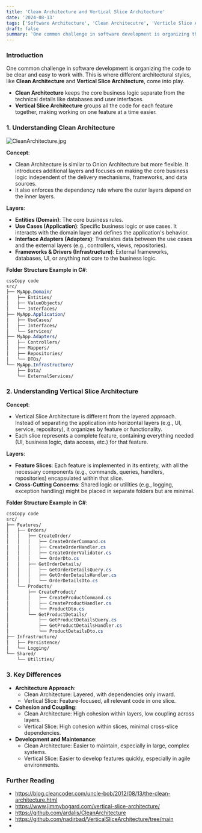 ```yaml
---
title: 'Clean Architecture and Vertical Slice Architecture'
date: '2024-08-13'
tags: ['Software Architecture', 'Clean Architecutre', 'Verticle Slice Architecutre']
draft: false
summary: 'One common challenge in software development is organizing the code to be clear and easy to work with. This is where different architectural styles, like Clean Architecture and Vertical Slice Architecture, come into play.'
---
```


### **Introduction**

One common challenge in software development is organizing the code to be clear and easy to work with. This is where different architectural styles, like **Clean Architecture** and **Vertical Slice Architecture**, come into play.

- **Clean Architecture** keeps the core business logic separate from the technical details like databases and user interfaces.
- **Vertical Slice Architecture** groups all the code for each feature together, making working on one feature at a time easier.

### **1. Understanding Clean Architecture**

![CleanArchitecture.jpg](/static/images/CleanArchitecture.jpg)

**Concept**:

- Clean Architecture is similar to Onion Architecture but more flexible. It introduces additional layers and focuses on making the core business logic independent of the delivery mechanisms, frameworks, and data sources.
- It also enforces the dependency rule where the outer layers depend on the inner layers.

**Layers**:

- **Entities (Domain)**: The core business rules.
- **Use Cases (Application)**: Specific business logic or use cases. It interacts with the domain layer and defines the application's behavior.
- **Interface Adapters (Adapters)**: Translates data between the use cases and the external layers (e.g., controllers, views, repositories).
- **Frameworks & Drivers (Infrastructure)**: External frameworks, databases, UI, or anything not core to the business logic.

**Folder Structure Example in C#**:

```css
cssCopy code
src/
├── MyApp.Domain/
│   ├── Entities/
│   ├── ValueObjects/
│   └── Interfaces/
├── MyApp.Application/
│   ├── UseCases/
│   ├── Interfaces/
│   └── Services/
├── MyApp.Adapters/
│   ├── Controllers/
│   ├── Mappers/
│   ├── Repositories/
│   └── DTOs/
└── MyApp.Infrastructure/
    ├── Data/
    └── ExternalServices/

```

### **2. Understanding Vertical Slice Architecture**

**Concept**:

- Vertical Slice Architecture is different from the layered approach. Instead of separating the application into horizontal layers (e.g., UI, service, repository), it organizes by feature or functionality.
- Each slice represents a complete feature, containing everything needed (UI, business logic, data access, etc.) for that feature.

**Layers**:

- **Feature Slices**: Each feature is implemented in its entirety, with all the necessary components (e.g., commands, queries, handlers, repositories) encapsulated within that slice.
- **Cross-Cutting Concerns**: Shared logic or utilities (e.g., logging, exception handling) might be placed in separate folders but are minimal.

**Folder Structure Example in C#**:

```css
cssCopy code
src/
├── Features/
│   ├── Orders/
│   │   ├── CreateOrder/
│   │   │   ├── CreateOrderCommand.cs
│   │   │   ├── CreateOrderHandler.cs
│   │   │   ├── CreateOrderValidator.cs
│   │   │   └── OrderDto.cs
│   │   ├── GetOrderDetails/
│   │   │   ├── GetOrderDetailsQuery.cs
│   │   │   ├── GetOrderDetailsHandler.cs
│   │   │   └── OrderDetailsDto.cs
│   └── Products/
│       ├── CreateProduct/
│       │   ├── CreateProductCommand.cs
│       │   ├── CreateProductHandler.cs
│       │   └── ProductDto.cs
│       └── GetProductDetails/
│           ├── GetProductDetailsQuery.cs
│           ├── GetProductDetailsHandler.cs
│           └── ProductDetailsDto.cs
├── Infrastructure/
│   ├── Persistence/
│   └── Logging/
└── Shared/
    └── Utilities/

```

### **3. Key Differences**

- **Architecture Approach**:
  - Clean Architecture: Layered, with dependencies only inward.
  - Vertical Slice: Feature-focused, all relevant code in one slice.
- **Cohesion and Coupling**:
  - Clean Architecture: High cohesion within layers, low coupling across layers.
  - Vertical Slice: High cohesion within slices, minimal cross-slice dependencies.
- **Development and Maintenance**:
  - Clean Architecture: Easier to maintain, especially in large, complex systems.
  - Vertical Slice: Easier to develop features quickly, especially in agile environments.

###

### **Further Reading**

- https://blog.cleancoder.com/uncle-bob/2012/08/13/the-clean-architecture.html
- https://www.jimmybogard.com/vertical-slice-architecture/
- https://github.com/ardalis/CleanArchitecture
- https://github.com/nadirbad/VerticalSliceArchitecture/tree/main
-
